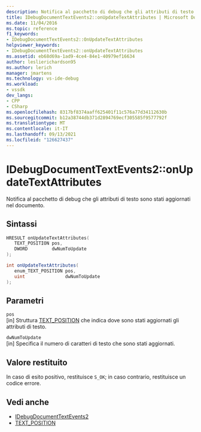 ```yaml
---
description: Notifica al pacchetto di debug che gli attributi di testo sono stati aggiornati nel documento.
title: IDebugDocumentTextEvents2::onUpdateTextAttributes | Microsoft Docs
ms.date: 11/04/2016
ms.topic: reference
f1_keywords:
- IDebugDocumentTextEvents2::OnUpdateTextAttributes
helpviewer_keywords:
- IDebugDocumentTextEvents2::onUpdateTextAttributes
ms.assetid: eb68d69a-1ad9-4ce4-84e1-40979ef16634
author: leslierichardson95
ms.author: lerich
manager: jmartens
ms.technology: vs-ide-debug
ms.workload:
- vssdk
dev_langs:
- CPP
- CSharp
ms.openlocfilehash: 8317bf8374aaff625401f11c576a77d34112630b
ms.sourcegitcommit: b12a38744db371d2894769ecf305585f9577792f
ms.translationtype: MT
ms.contentlocale: it-IT
ms.lasthandoff: 09/13/2021
ms.locfileid: "126627437"
---
```

# <a name="idebugdocumenttextevents2onupdatetextattributes"></a>IDebugDocumentTextEvents2::onUpdateTextAttributes
Notifica al pacchetto di debug che gli attributi di testo sono stati aggiornati nel documento.

## <a name="syntax"></a>Sintassi

```cpp
HRESULT onUpdateTextAttributes( 
   TEXT_POSITION pos,
   DWORD         dwNumToUpdate
);
```

```csharp
int onUpdateTextAttributes( 
   enum_TEXT_POSITION pos,
   uint               dwNumToUpdate
);
```

## <a name="parameters"></a>Parametri
`pos`\
[in] Struttura [TEXT_POSITION](../../../extensibility/debugger/reference/text-position.md) che indica dove sono stati aggiornati gli attributi di testo.

`dwNumToUpdate`\
[in] Specifica il numero di caratteri di testo che sono stati aggiornati.

## <a name="return-value"></a>Valore restituito
 In caso di esito positivo, restituisce `S_OK`; in caso contrario, restituisce un codice errore.

## <a name="see-also"></a>Vedi anche
- [IDebugDocumentTextEvents2](../../../extensibility/debugger/reference/idebugdocumenttextevents2.md)
- [TEXT_POSITION](../../../extensibility/debugger/reference/text-position.md)
